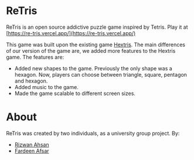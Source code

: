 # ReTris

ReTris is an open source addictive puzzle game inspired by Tetris. Play it at [https://re-tris.vercel.app/](https://re-tris.vercel.app/)

This game was built upon the existing game [Hextris](https://hextris.io/). The main differences of our version of the game are, we added more features to the Hextris game.
The features are:
- Added new shapes to the game. Previously the only shape was a hexagon. Now, players can choose between triangle, square, pentagon and hexagon.
- Added music to the game.
- Made the game scalable to different screen sizes.

# About

ReTris was created by two individuals, as a university group project.
By:
- [Rizwan Ahsan](https://github.com/Lazarus-XD)
- [Fardeen Afsar](https://github.com/FardeenAfsar)
